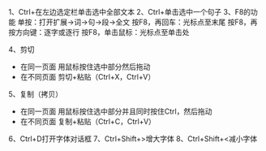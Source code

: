 1、Ctrl+在左边选定栏单击选中全部文本
2、Ctrl+单击选中一个句子
3、F8的功能
单按：打开扩展->词->句->段->全文
按F8，再回车：光标点至末尾
按F8，再按方向键：逐字或逐行
按F8，单击鼠标：光标点至单击处

4、剪切
* 在同一页面
用鼠标按住选中部分然后拖动
* 在不同页面
剪切+粘贴（Ctrl+X，Ctrl+V）

5、复制（拷贝）
* 在同一页面
用鼠标按住选中部分并且同时按住Ctrl，然后拖动
* 在不同页面
复制+粘贴（Ctrl+C，Ctrl+V）

6、Ctrl+D打开字体对话框
7、Ctrl+Shift+>增大字体
8、Ctrl+Shift+<减小字体